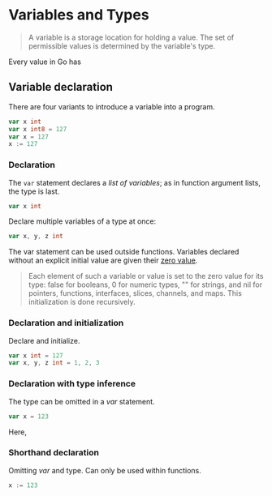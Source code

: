 # Variables and Types

> A variable is a storage location for holding a value. The set of permissible
> values is determined by the variable's type.

Every value in Go has

## Variable declaration

There are four variants to introduce a variable into a program.

```go
var x int
var x int8 = 127
var x = 127
x := 127
```

### Declaration

The `var` statement declares a *list of variables*; as in function argument lists, the type is last.

```go
var x int
```

Declare multiple variables of a type at once:

```go
var x, y, z int
```

The var statement can be used outside functions. Variables declared without an
explicit initial value are given their [zero value](https://golang.org/ref/spec#The_zero_value).

> Each element of such a variable or value is set to the zero value for its
> type: false for booleans, 0 for numeric types, "" for strings, and nil for
> pointers, functions, interfaces, slices, channels, and maps. This
> initialization is done recursively.

### Declaration and initialization

Declare and initialize.

```go
var x int = 127
var x, y, z int = 1, 2, 3
```

### Declaration with type inference

The type can be omitted in a *var* statement.

```go
var x = 123
```

Here,

### Shorthand declaration

Omitting *var* and type. Can only be used within functions.

```go
x := 123
```


